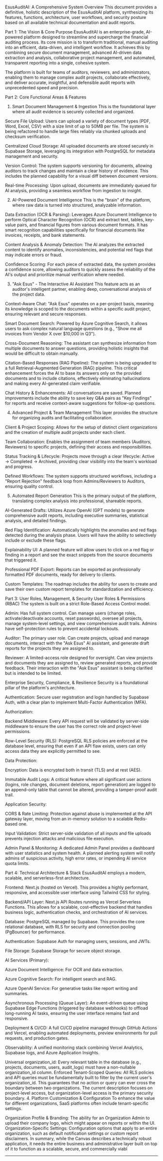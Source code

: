 EsusAuditAI: A Comprehensive System Overview
This document provides a definitive, holistic description of the EsusAuditAI platform, synthesizing its features, functions, architecture, user workflows, and security posture based on all available technical documentation and audit reports.

Part 1: The Vision & Core Purpose
EsusAuditAI is an enterprise-grade, AI-powered platform designed to streamline and supercharge the financial auditing process. Its core mission is to transform traditional, manual auditing into an efficient, data-driven, and intelligent workflow. It achieves this by combining secure document management, advanced AI-driven data extraction and analysis, collaborative project management, and automated, transparent reporting into a single, cohesive system.

The platform is built for teams of auditors, reviewers, and administrators, enabling them to manage complex audit projects, collaborate effectively, and deliver accurate, insightful, and defensible audit reports with unprecedented speed and precision.

Part 2: Core Functional Areas & Features

1. Smart Document Management & Ingestion
This is the foundational layer where all audit evidence is securely collected and organized.

Secure File Upload: Users can upload a variety of document types (PDF, Word, Excel, CSV) with a size limit of up to 50MB per file. The system is being refactored to handle large files reliably via chunked uploads and checksum verification.

Centralized Cloud Storage: All uploaded documents are stored securely in Supabase Storage, leveraging its integration with PostgreSQL for metadata management and security.

Version Control: The system supports versioning for documents, allowing auditors to track changes and maintain a clear history of evidence. This includes the planned capability for a visual diff between document versions.

Real-time Processing: Upon upload, documents are immediately queued for AI analysis, providing a seamless workflow from ingestion to insight.

2. AI-Powered Document Intelligence
This is the "brain" of the platform, where raw data is turned into structured, analyzable information.

Data Extraction (OCR & Parsing): Leverages Azure Document Intelligence to perform Optical Character Recognition (OCR) and extract text, tables, key-value pairs, and financial figures from various document formats. It has smart recognition capabilities specifically for financial documents like invoices, receipts, and bank statements.

Content Analysis & Anomaly Detection: The AI analyzes the extracted content to identify anomalies, inconsistencies, and potential red flags that may indicate errors or fraud.

Confidence Scoring: For each piece of extracted data, the system provides a confidence score, allowing auditors to quickly assess the reliability of the AI's output and prioritize manual verification where needed.

3. "Ask Esus" - The Interactive AI Assistant
This feature acts as an auditor's intelligent partner, enabling deep, conversational analysis of the project data.

Context-Aware Chat: "Ask Esus" operates on a per-project basis, meaning its knowledge is scoped to the documents within a specific audit project, ensuring relevant and secure responses.

Smart Document Search: Powered by Azure Cognitive Search, it allows users to ask complex natural language questions (e.g., "Show me all invoices from Vendor X over $10,000 in Q3").

Cross-Document Reasoning: The assistant can synthesize information from multiple documents to answer questions, providing holistic insights that would be difficult to obtain manually.

Citation-Based Responses (RAG Pipeline): The system is being upgraded to a full Retrieval-Augmented Generation (RAG) pipeline. This critical enhancement forces the AI to base its answers only on the provided documents and to include citations, effectively eliminating hallucinations and making every AI-generated claim verifiable.

Chat History & Enhancements: All conversations are saved. Planned improvements include the ability to save key Q&A pairs as "Key Findings" for reports and receive context-aware suggestions for follow-up questions.

4. Advanced Project & Team Management
This layer provides the structure for organizing audits and facilitating collaboration.

Client & Project Scoping: Allows for the setup of distinct client organizations and the creation of multiple audit projects under each client.

Team Collaboration: Enables the assignment of team members (Auditors, Reviewers) to specific projects, defining their access and responsibilities.

Status Tracking & Lifecycle: Projects move through a clear lifecycle: Active → Completed → Archived, providing clear visibility into the team's workload and progress.

Defined Workflows: The system supports structured workflows, including a "Report Rejection" feedback loop from Admins/Reviewers to Auditors, ensuring quality control.

5. Automated Report Generation
This is the primary output of the platform, translating complex analysis into professional, shareable reports.

AI-Generated Drafts: Utilizes Azure OpenAI (GPT models) to generate comprehensive audit reports, including executive summaries, statistical analysis, and detailed findings.

Red Flag Identification: Automatically highlights the anomalies and red flags detected during the analysis phase. Users will have the ability to selectively include or exclude these flags.

Explainability UI: A planned feature will allow users to click on a red flag or finding in a report and see the exact snippets from the source documents that triggered it.

Professional PDF Export: Reports can be exported as professionally formatted PDF documents, ready for delivery to clients.

Custom Templates: The roadmap includes the ability for users to create and save their own custom report templates for standardization and efficiency.

Part 3: User Roles, Management, & Security
User Roles & Permissions (RBAC)
The system is built on a strict Role-Based Access Control model.

Admin: Has full system control. Can manage users (change roles, activate/deactivate accounts, reset passwords), oversee all projects, manage system-level settings, and view comprehensive audit trails. Admins have self-protection rules to prevent accidental lockouts.

Auditor: The primary user role. Can create projects, upload and manage documents, interact with the "Ask Esus" AI assistant, and generate draft reports for the projects they are assigned to.

Reviewer: A limited-access role designed for oversight. Can view projects and documents they are assigned to, review generated reports, and provide feedback. Their interaction with the "Ask Esus" assistant is being clarified but is intended to be limited.

Enterprise Security, Compliance, & Resilience
Security is a foundational pillar of the platform's architecture.

Authentication: Secure user registration and login handled by Supabase Auth, with a clear plan to implement Multi-Factor Authentication (MFA).

Authorization:

Backend Middleware: Every API request will be validated by server-side middleware to ensure the user has the correct role and project-level permissions.

Row-Level Security (RLS): PostgreSQL RLS policies are enforced at the database level, ensuring that even if an API flaw exists, users can only access data they are explicitly permitted to see.

Data Protection:

Encryption: Data is encrypted both in transit (TLS) and at rest (AES).

Immutable Audit Logs: A critical feature where all significant user actions (logins, role changes, document deletions, report generation) are logged to an append-only table that cannot be altered, providing a tamper-proof audit trail.

Application Security:

CORS & Rate Limiting: Protection against abuse is implemented at the API gateway layer, moving from an in-memory solution to a scalable Redis-based one.

Input Validation: Strict server-side validation of all inputs and file uploads prevents injection attacks and malicious file execution.

Admin Panel & Monitoring: A dedicated Admin Panel provides a dashboard with user statistics and system health. A planned alerting system will notify admins of suspicious activity, high error rates, or impending AI service quota limits.

Part 4: Technical Architecture & Stack
EsusAuditAI employs a modern, scalable, and serverless-first architecture.

Frontend: Next.js (hosted on Vercel). This provides a highly performant, responsive, and accessible user interface using Tailwind CSS for styling.

Backend/API Layer: Next.js API Routes running as Vercel Serverless Functions. This allows for a scalable, cost-effective backend that handles business logic, authentication checks, and orchestration of AI services.

Database: PostgreSQL managed by Supabase. This provides the core relational database, with RLS for security and connection pooling (PgBouncer) for performance.

Authentication: Supabase Auth for managing users, sessions, and JWTs.

File Storage: Supabase Storage for secure object storage.

AI Services (Primary):

Azure Document Intelligence: For OCR and data extraction.

Azure Cognitive Search: For intelligent search and RAG.

Azure OpenAI Service: For generative tasks like report writing and summaries.

Asynchronous Processing (Queue Layer): An event-driven queue using Supabase Edge Functions (triggered by database webhooks) to offload long-running AI tasks, ensuring the user interface remains fast and responsive.

Deployment & CI/CD: A full CI/CD pipeline managed through GitHub Actions and Vercel, enabling automated deployments, preview environments for pull requests, and production gates.

Observability: A unified monitoring stack combining Vercel Analytics, Supabase logs, and Azure Application Insights.


Universal organization_id: Every relevant table in the database (e.g., projects, documents, users, audit_logs) must have a non-nullable organization_id column.
Enforced Tenant-Scoped Queries: All RLS policies and API queries must be fundamentally built to filter by the current user's organization_id. This guarantees that no action or query can ever cross the boundary between two organizations. The current description focuses on project-level access, but organization-level access is the primary security boundary.
4. Platform Customization & Configuration
To enhance the value for different organizations, SaaS platforms often include tenant-specific settings.

Organization Profile & Branding: The ability for an Organization Admin to upload their company logo, which might appear on reports or within the UI.
Organization-Specific Settings: Configuration options that apply to an entire organization, such as default notification settings or custom report disclaimers.
In summary, while the Canvas describes a technically robust application, it needs the entire business and administrative layer built on top of it to function as a scalable, secure, and commercially viabl

-------------------------------------------------------------------------------------

